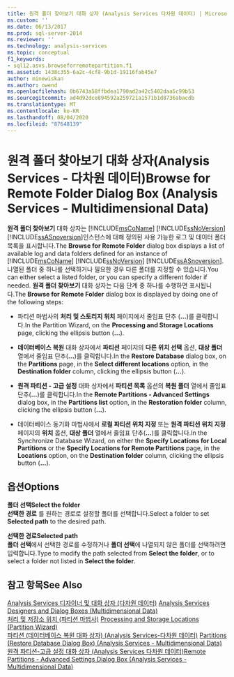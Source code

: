 ```yaml
---
title: 원격 폴더 찾아보기 대화 상자 (Analysis Services 다차원 데이터) | Microsoft Docs
ms.custom: ''
ms.date: 06/13/2017
ms.prod: sql-server-2014
ms.reviewer: ''
ms.technology: analysis-services
ms.topic: conceptual
f1_keywords:
- sql12.asvs.browseforremotepartition.f1
ms.assetid: 1438c355-6a2c-4cf8-9b1d-19116fab45e7
author: minewiskan
ms.author: owend
ms.openlocfilehash: 0b6743a58ffbdea1790ad2a42c5402daa5c99b53
ms.sourcegitcommit: ad4d92dce894592a259721a1571b1d8736abacdb
ms.translationtype: MT
ms.contentlocale: ko-KR
ms.lasthandoff: 08/04/2020
ms.locfileid: "87648139"
---
```

# <a name="browse-for-remote-folder-dialog-box-analysis-services---multidimensional-data"></a><span data-ttu-id="52727-102">원격 폴더 찾아보기 대화 상자(Analysis Services - 다차원 데이터)</span><span class="sxs-lookup"><span data-stu-id="52727-102">Browse for Remote Folder Dialog Box (Analysis Services - Multidimensional Data)</span></span>
  <span data-ttu-id="52727-103">**원격 폴더 찾아보기** 대화 상자는 [!INCLUDE[msCoName](../includes/msconame-md.md)] [!INCLUDE[ssNoVersion](../includes/ssnoversion-md.md)] [!INCLUDE[ssASnoversion](../includes/ssasnoversion-md.md)]인스턴스에 대해 정의된 사용 가능한 로그 및 데이터 폴더 목록을 표시합니다.</span><span class="sxs-lookup"><span data-stu-id="52727-103">The **Browse for Remote Folder** dialog box displays a list of available log and data folders defined for an instance of [!INCLUDE[msCoName](../includes/msconame-md.md)] [!INCLUDE[ssNoVersion](../includes/ssnoversion-md.md)] [!INCLUDE[ssASnoversion](../includes/ssasnoversion-md.md)].</span></span> <span data-ttu-id="52727-104">나열된 폴더 중 하나를 선택하거나 필요한 경우 다른 폴더를 지정할 수 있습니다.</span><span class="sxs-lookup"><span data-stu-id="52727-104">You can either select a listed folder, or you can specify a different folder if needed.</span></span> <span data-ttu-id="52727-105">**원격 폴더 찾아보기** 대화 상자는 다음 단계 중 하나를 수행하면 표시됩니다.</span><span class="sxs-lookup"><span data-stu-id="52727-105">The **Browse for Remote Folder** dialog box is displayed by doing one of the following steps:</span></span>  
  
-   <span data-ttu-id="52727-106">파티션 마법사의 **처리 및 스토리지 위치** 페이지에서 줄임표 단추 (**...**)를 클릭합니다.</span><span class="sxs-lookup"><span data-stu-id="52727-106">In the Partition Wizard, on the **Processing and Storage Locations** page, clicking the ellipsis button (**...**).</span></span>  
  
-   <span data-ttu-id="52727-107">**데이터베이스 복원** 대화 상자에서 **파티션** 페이지의 **다른 위치 선택** 옵션, **대상 폴더** 열에서 줄임표 단추(**...**)를 클릭합니다.</span><span class="sxs-lookup"><span data-stu-id="52727-107">In the **Restore Database** dialog box, on the **Partitions** page, in the **Select different locations** option, in the **Destination folder** column, clicking the ellipsis button (**...**).</span></span>  
  
-   <span data-ttu-id="52727-108">**원격 파티션 - 고급 설정** 대화 상자에서 **파티션 목록** 옵션의 **복원 폴더** 열에서 줄임표 단추(**...**)를 클릭합니다.</span><span class="sxs-lookup"><span data-stu-id="52727-108">In the **Remote Partitions - Advanced Settings** dialog box, in the **Partitions list** option, in the **Restoration folder** column, clicking the ellipsis button (**...**).</span></span>  
  
-   <span data-ttu-id="52727-109">데이터베이스 동기화 마법사에서 **로컬 파티션 위치 지정** 또는 **원격 파티션 위치 지정** 페이지의 **위치** 옵션, **대상 폴더** 열에서 줄임표 단추(**...**)를 클릭합니다.</span><span class="sxs-lookup"><span data-stu-id="52727-109">In the Synchronize Database Wizard, on either the **Specify Locations for Local Partitions** or the **Specify Locations for Remote Partitions** page, in the **Locations** option, on the **Destination folder** column, clicking the ellipsis button (**...**).</span></span>  
  
## <a name="options"></a><span data-ttu-id="52727-110">옵션</span><span class="sxs-lookup"><span data-stu-id="52727-110">Options</span></span>  
 <span data-ttu-id="52727-111">**폴더 선택**</span><span class="sxs-lookup"><span data-stu-id="52727-111">**Select the folder**</span></span>  
 <span data-ttu-id="52727-112">**선택한 경로** 를 원하는 경로로 설정할 폴더를 선택합니다.</span><span class="sxs-lookup"><span data-stu-id="52727-112">Select a folder to set **Selected path** to the desired path.</span></span>  
  
 <span data-ttu-id="52727-113">**선택한 경로**</span><span class="sxs-lookup"><span data-stu-id="52727-113">**Selected path**</span></span>  
 <span data-ttu-id="52727-114">**폴더 선택**에서 선택한 경로를 수정하거나 **폴더 선택**에 나열되지 않은 폴더를 선택하려면 입력합니다.</span><span class="sxs-lookup"><span data-stu-id="52727-114">Type to modify the path selected from **Select the folder**, or to select a folder not listed in **Select the folder**.</span></span>  
  
## <a name="see-also"></a><span data-ttu-id="52727-115">참고 항목</span><span class="sxs-lookup"><span data-stu-id="52727-115">See Also</span></span>  
 <span data-ttu-id="52727-116">[Analysis Services 디자이너 및 대화 상자 &#40;다차원 데이터&#41;](analysis-services-designers-and-dialog-boxes-multidimensional-data.md) </span><span class="sxs-lookup"><span data-stu-id="52727-116">[Analysis Services Designers and Dialog Boxes &#40;Multidimensional Data&#41;](analysis-services-designers-and-dialog-boxes-multidimensional-data.md) </span></span>  
 <span data-ttu-id="52727-117">[처리 및 저장소 위치 &#40;파티션 마법사&#41;](processing-and-storage-locations-partition-wizard.md) </span><span class="sxs-lookup"><span data-stu-id="52727-117">[Processing and Storage Locations &#40;Partition Wizard&#41;](processing-and-storage-locations-partition-wizard.md) </span></span>  
 <span data-ttu-id="52727-118">[파티션 &#40;데이터베이스 복원 대화 상자&#41; &#40;Analysis Services-다차원 데이터&#41;](partitions-restore-database-dialog-box-analysis-services-multidimensional-data.md) </span><span class="sxs-lookup"><span data-stu-id="52727-118">[Partitions &#40;Restore Database Dialog Box&#41; &#40;Analysis Services - Multidimensional Data&#41;](partitions-restore-database-dialog-box-analysis-services-multidimensional-data.md) </span></span>  
 [<span data-ttu-id="52727-119">원격 파티션-고급 설정 대화 상자 &#40;Analysis Services 다차원 데이터&#41;</span><span class="sxs-lookup"><span data-stu-id="52727-119">Remote Partitions - Advanced Settings Dialog Box &#40;Analysis Services - Multidimensional Data&#41;</span></span>](remote-partitions-advanced-settings-dialog-analysis-services-multidimensional-data.md)  
  
  

